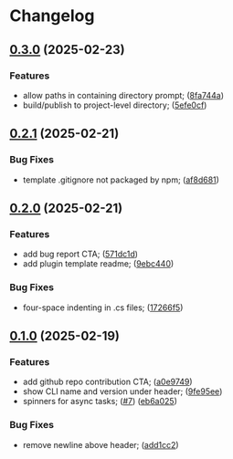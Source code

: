 # Changelog

## [0.3.0](https://github.com/uFloppyDisk/create-cssharp-plugin/compare/v0.2.1...v0.3.0) (2025-02-23)


### Features

* allow paths in containing directory prompt; ([8fa744a](https://github.com/uFloppyDisk/create-cssharp-plugin/commit/8fa744a0cf83f7ea940689ca8777a742ea936749))
* build/publish to project-level directory; ([5efe0cf](https://github.com/uFloppyDisk/create-cssharp-plugin/commit/5efe0cf1efbc9fe96371ee2a188062fe0192766e))

## [0.2.1](https://github.com/uFloppyDisk/create-cssharp-plugin/compare/v0.2.0...v0.2.1) (2025-02-21)


### Bug Fixes

* template .gitignore not packaged by npm; ([af8d681](https://github.com/uFloppyDisk/create-cssharp-plugin/commit/af8d681dc80813b2dbbe975295bffabc550e734d))

## [0.2.0](https://github.com/uFloppyDisk/create-cssharp-plugin/compare/v0.1.0...v0.2.0) (2025-02-21)


### Features

* add bug report CTA; ([571dc1d](https://github.com/uFloppyDisk/create-cssharp-plugin/commit/571dc1d47ab1cd8319930b09708cddd84700fc3e))
* add plugin template readme; ([9ebc440](https://github.com/uFloppyDisk/create-cssharp-plugin/commit/9ebc4400f17f21bb1b02f90b1d53bc78f98225aa))


### Bug Fixes

* four-space indenting in .cs files; ([17266f5](https://github.com/uFloppyDisk/create-cssharp-plugin/commit/17266f5cd4cd99f13d523e566aafd39c21e30ba4))

## [0.1.0](https://github.com/uFloppyDisk/create-cssharp-plugin/compare/0.0.2...v0.1.0) (2025-02-19)


### Features

* add github repo contribution CTA; ([a0e9749](https://github.com/uFloppyDisk/create-cssharp-plugin/commit/a0e9749e581fdf33de9fde158f85b7a100f40609))
* show CLI name and version under header; ([9fe95ee](https://github.com/uFloppyDisk/create-cssharp-plugin/commit/9fe95eefe24ec17166e4b6fbbda65a3269300ea2))
* spinners for async tasks; ([#7](https://github.com/uFloppyDisk/create-cssharp-plugin/issues/7)) ([eb6a025](https://github.com/uFloppyDisk/create-cssharp-plugin/commit/eb6a02559b1331a62a74d77def95d22c5e8a6ed4))


### Bug Fixes

* remove newline above header; ([add1cc2](https://github.com/uFloppyDisk/create-cssharp-plugin/commit/add1cc2fc83e642cd47abf46d7722dd599be6f29))
